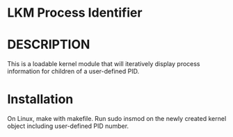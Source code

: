 # LKM Process Identifier 

# DESCRIPTION 

This is a loadable kernel module that will iteratively display process information for children of a user-defined PID. 

# Installation

On Linux, make with makefile. Run sudo insmod on the newly created kernel object including user-defined PID number. 
